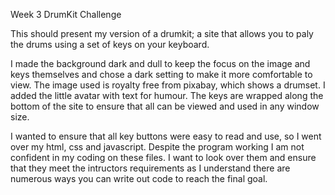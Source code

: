 Week 3 DrumKit Challenge

This should present my version of a drumkit; a site that allows you to paly the drums using a set of keys on your keyboard.

I made the background dark and dull to keep the focus on the image and keys themselves and chose a dark setting to make it more comfortable to view. The image used is royalty free from pixabay, which shows a drumset. I added the little avatar with text for humour. The keys are wrapped along the bottom of the site to ensure that all can be viewed and used in any window size. 

I wanted to ensure that all key buttons were easy to read and use, so I went over my html, css and javascript. Despite the program working I am not confident in my coding on these files. I want to look over them and ensure that they meet the intructors requirements as I understand there are numerous ways you can write out code to reach the final goal.
